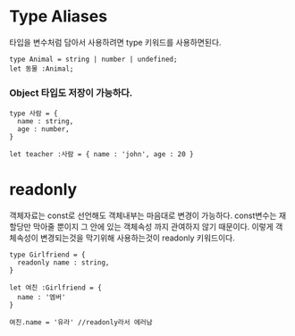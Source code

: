 # Type Aliases

타입을 변수처럼 담아서 사용하려면 type 키워드를 사용하면된다.

```
type Animal = string | number | undefined;
let 동물 :Animal;
```

### Object 타입도 저장이 가능하다.

```
type 사람 = {
  name : string,
  age : number,
}

let teacher :사람 = { name : 'john', age : 20 }
```

# readonly

객체자료는 const로 선언해도 객체내부는 마음대로 변경이 가능하다. const변수는 재할당만 막아줄 뿐이지 그 안에 있는 객체속성 까지 관여하지 않기 때문이다. 이렇게 객
체속성이 변경되는것을 막기위해 사용하는것이 readonly 키워드이다.
```
type Girlfriend = {
  readonly name : string,
}

let 여친 :Girlfriend = {
  name : '엠버'
}

여친.name = '유라' //readonly라서 에러남
```
